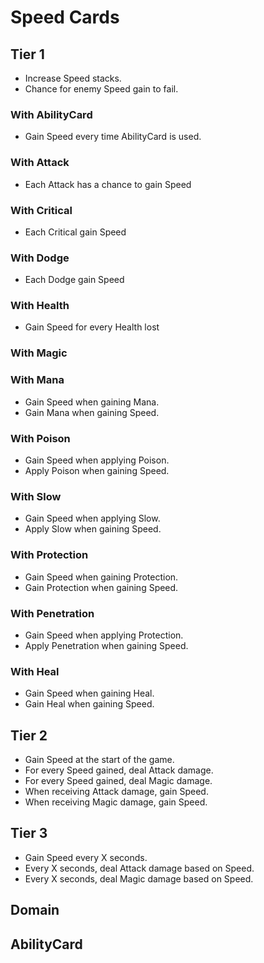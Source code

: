 # Speed Cards

## Tier 1

- Increase Speed stacks.
- Chance for enemy Speed gain to fail.

### With AbilityCard

- Gain Speed every time AbilityCard is used.

### With Attack

- Each Attack has a chance to gain Speed

### With Critical

- Each Critical gain Speed

### With Dodge

- Each Dodge gain Speed

### With Health

- Gain Speed for every Health lost

### With Magic

### With Mana

- Gain Speed when gaining Mana.
- Gain Mana when gaining Speed.

### With Poison

- Gain Speed when applying Poison.
- Apply Poison when gaining Speed.

### With Slow

- Gain Speed when applying Slow.
- Apply Slow when gaining Speed.

### With Protection

- Gain Speed when gaining Protection.
- Gain Protection when gaining Speed.

### With Penetration

- Gain Speed when applying Protection.
- Apply Penetration when gaining Speed.

### With Heal

- Gain Speed when gaining Heal.
- Gain Heal when gaining Speed.

## Tier 2

- Gain Speed at the start of the game.
- For every Speed gained, deal Attack damage.
- For every Speed gained, deal Magic damage.
- When receiving Attack damage, gain Speed.
- When receiving Magic damage, gain Speed.

## Tier 3

- Gain Speed every X seconds.
- Every X seconds, deal Attack damage based on Speed.
- Every X seconds, deal Magic damage based on Speed.

## Domain

## AbilityCard
